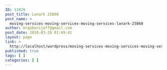 ```yaml
---
ID: 11029
post_title: Lanark 25860
post_name: >
  moving-services-moving-services-moving-services-lanark-25860
author: mrgabonijeff@gmail.com
post_date: 2018-03-28 01:49:41
layout: page
link: >
  http://localhost/wordpress/moving-services-moving-services-moving-services-lanark-25860/
published: true
tags: [ ]
categories: [ ]
---
```

